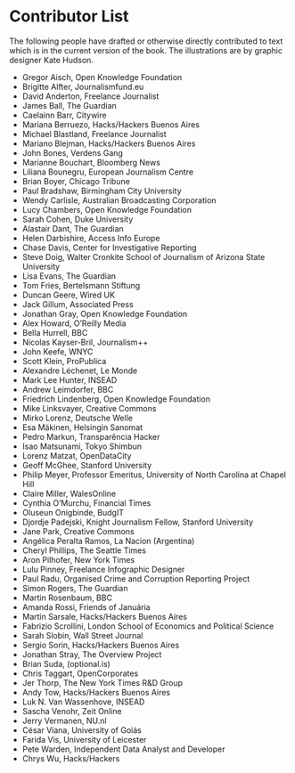 # Contributor List

The following people have drafted or otherwise directly contributed to text which is in the current version of the book. The illustrations are by graphic designer Kate Hudson.

* Gregor Aisch, Open Knowledge Foundation
* Brigitte Alfter, Journalismfund.eu
* David Anderton, Freelance Journalist
* James Ball, The Guardian
* Caelainn Barr, Citywire
* Mariana Berruezo, Hacks/Hackers Buenos Aires
* Michael Blastland, Freelance Journalist
* Mariano Blejman, Hacks/Hackers Buenos Aires
* John Bones, Verdens Gang
* Marianne Bouchart, Bloomberg News
* Liliana Bounegru, European Journalism Centre
* Brian Boyer, Chicago Tribune
* Paul Bradshaw, Birmingham City University
* Wendy Carlisle, Australian Broadcasting Corporation
* Lucy Chambers, Open Knowledge Foundation
* Sarah Cohen, Duke University
* Alastair Dant, The Guardian
* Helen Darbishire, Access Info Europe
* Chase Davis, Center for Investigative Reporting
* Steve Doig, Walter Cronkite School of Journalism of Arizona State University
* Lisa Evans, The Guardian
* Tom Fries, Bertelsmann Stiftung
* Duncan Geere, Wired UK
* Jack Gillum, Associated Press
* Jonathan Gray, Open Knowledge Foundation
* Alex Howard, O’Reilly Media
* Bella Hurrell, BBC
* Nicolas Kayser-Bril, Journalism++
* John Keefe, WNYC
* Scott Klein, ProPublica
* Alexandre Léchenet, Le Monde
* Mark Lee Hunter, INSEAD
* Andrew Leimdorfer, BBC
* Friedrich Lindenberg, Open Knowledge Foundation
* Mike Linksvayer, Creative Commons
* Mirko Lorenz, Deutsche Welle
* Esa Mäkinen, Helsingin Sanomat
* Pedro Markun, Transparência Hacker
* Isao Matsunami, Tokyo Shimbun
* Lorenz Matzat, OpenDataCity
* Geoff McGhee, Stanford University
* Philip Meyer, Professor Emeritus, University of North Carolina at Chapel Hill
* Claire Miller, WalesOnline
* Cynthia O’Murchu, Financial Times
* Oluseun Onigbinde, BudgIT
* Djordje Padejski, Knight Journalism Fellow, Stanford University
* Jane Park, Creative Commons
* Angélica Peralta Ramos, La Nacion (Argentina)
* Cheryl Phillips, The Seattle Times
* Aron Pilhofer, New York Times
* Lulu Pinney, Freelance Infographic Designer
* Paul Radu, Organised Crime and Corruption Reporting Project
* Simon Rogers, The Guardian
* Martin Rosenbaum, BBC
* Amanda Rossi, Friends of Januária
* Martin Sarsale, Hacks/Hackers Buenos Aires
* Fabrizio Scrollini, London School of Economics and Political Science
* Sarah Slobin, Wall Street Journal
* Sergio Sorin, Hacks/Hackers Buenos Aires
* Jonathan Stray, The Overview Project
* Brian Suda, (optional.is)
* Chris Taggart, OpenCorporates
* Jer Thorp, The New York Times R&D Group
* Andy Tow, Hacks/Hackers Buenos Aires
* Luk N. Van Wassenhove, INSEAD
* Sascha Venohr, Zeit Online
* Jerry Vermanen, NU.nl
* César Viana, University of Goiás
* Farida Vis, University of Leicester
* Pete Warden, Independent Data Analyst and Developer
* Chrys Wu, Hacks/Hackers







